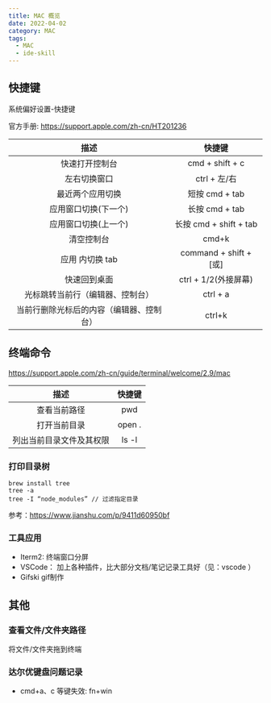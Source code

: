 ```yaml
---
title: MAC 概览
date: 2022-04-02
category: MAC
tags:
  - MAC
  - ide-skill
---
```


<!-- more -->
## 快捷键

系统偏好设置-快捷键

官方手册: https://support.apple.com/zh-cn/HT201236

|                   描述                   |         快捷键         |
| :--------------------------------------: | :--------------------: |
|              快速打开控制台              |    cmd + shift + c     |
|               左右切换窗口               |      ctrl + 左/右      |
|             最近两个应用切换             |     短按 cmd + tab     |
|           应用窗口切换(下一个)           |     长按 cmd + tab     |
|           应用窗口切换(上一个)           | 长按 cmd + shift + tab |
|                清空控制台                |         cmd+k          |
|             应用 内切换 tab              | command + shift + [或] |
|               快速回到桌面               |  ctrl + 1/2(外接屏幕)  |
|     光标跳转当前行（编辑器、控制台）     |        ctrl + a        |
| 当前行删除光标后的内容（编辑器、控制台） |         ctrl+k         |

## 终端命令

https://support.apple.com/zh-cn/guide/terminal/welcome/2.9/mac

|           描述           | 快捷键 |
| :----------------------: | :----: |
|       查看当前路径       |  pwd   |
|       打开当前目录       | open . |
| 列出当前目录文件及其权限 | ls -l  |

### 打印目录树

```
brew install tree
tree -a
tree -I “node_modules” // 过滤指定目录
```

参考：https://www.jianshu.com/p/9411d60950bf

### 工具应用

- Iterm2: 终端窗口分屏
- VSCode： 加上各种插件，比大部分文档/笔记记录工具好（见：vscode ）
- Gifski gif制作

## 其他

### 查看文件/文件夹路径

将文件/文件夹拖到终端

### 达尔优键盘问题记录

- cmd+a、c 等键失效: fn+win
